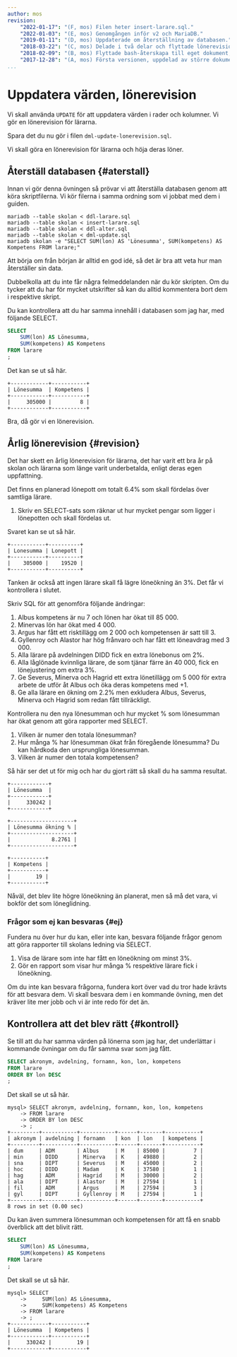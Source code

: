 ```yaml
---
author: mos
revision:
    "2022-01-17": "(F, mos) Filen heter insert-larare.sql."
    "2022-01-03": "(E, mos) Genomgången inför v2 och MariaDB."
    "2019-01-11": "(D, mos) Uppdaterade om återställning av databasen."
    "2018-03-22": "(C, mos) Delade i två delar och flyttade lönerevision till egen del."
    "2018-02-09": "(B, mos) Flyttade bash-återskapa till eget dokument, utskrift av sum kompetens."
    "2017-12-28": "(A, mos) Första versionen, uppdelad av större dokument."
...
```

Uppdatera värden, lönerevision
==================================

Vi skall använda `UPDATE` för att uppdatera värden i rader och kolumner. Vi gör en lönerevision för lärarna.

Spara det du nu gör i filen `dml-update-lonerevision.sql`.

Vi skall göra en lönerevision för lärarna och höja deras löner.



Återställ databasen {#aterstall}
----------------------------------

Innan vi gör denna övningen så prövar vi att återställa databasen genom att köra skriptfilerna. Vi kör filerna i samma ordning som vi jobbat med dem i guiden.

```text
mariadb --table skolan < ddl-larare.sql
mariadb --table skolan < insert-larare.sql
mariadb --table skolan < ddl-alter.sql
mariadb --table skolan < dml-update.sql
mariadb skolan -e "SELECT SUM(lon) AS 'Lönesumma', SUM(kompetens) AS Kompetens FROM larare;"
```

Att börja om från början är alltid en god idé, så det är bra att veta hur man återställer sin data.

Dubbelkolla att du inte får några felmeddelanden när du kör skripten. Om du tycker att du har för mycket utskrifter så kan du alltid kommentera bort dem i respektive skript.

Du kan kontrollera att du har samma innehåll i databasen som jag har, med följande SELECT.

```sql
SELECT
    SUM(lon) AS Lönesumma,
    SUM(kompetens) AS Kompetens
FROM larare
;
```

Det kan se ut så här.

```text
+------------+-----------+
| Lönesumma  | Kompetens |
+------------+-----------+
|     305000 |         8 |
+------------+-----------+
```

Bra, då gör vi en lönerevision.



Årlig lönerevision {#revision}
----------------------------------

Det har skett en årlig lönerevision för lärarna, det har varit ett bra år på skolan och lärarna som länge varit underbetalda, enligt deras egen uppfattning.

Det finns en planerad lönepott om totalt 6.4% som skall fördelas över samtliga lärare.

1. Skriv en SELECT-sats som räknar ut hur mycket pengar som ligger i lönepotten och skall fördelas ut.

Svaret kan se ut så här.

```text
+-----------+----------+
| Lonesumma | Lonepott |
+-----------+----------+
|    305000 |    19520 |
+-----------+----------+
```

Tanken är också att ingen lärare skall få lägre löneökning än 3%. Det får vi kontrollera i slutet.

Skriv SQL för att genomföra följande ändringar:

1. Albus kompetens är nu 7 och lönen har ökat till 85 000.
2. Minervas lön har ökat med 4 000.
3. Argus har fått ett risktillägg om 2 000 och kompetensen är satt till 3.
4. Gyllenroy och Alastor har hög frånvaro och har fått ett löneavdrag med 3 000.
5. Alla lärare på avdelningen DIDD fick en extra lönebonus om 2%.
6. Alla låglönade kvinnliga lärare, de som tjänar färre än 40 000, fick en lönejustering om extra 3%.
7. Ge Severus, Minerva och Hagrid ett extra lönetillägg om 5 000 för extra arbete de utför åt Albus och öka deras kompetens med +1.
8. Ge alla lärare en ökning om 2.2% men exkludera Albus, Severus, Minerva och Hagrid som redan fått tillräckligt.

Kontrollera nu den nya lönesumman och hur mycket % som lönesumman har ökat genom att göra rapporter med SELECT.

1. Vilken är numer den totala lönesumman?
1. Hur många % har lönesumman ökat från föregående lönesumma? Du kan hårdkoda den ursprungliga lönesumman.
1. Vilken är numer den totala kompetensen?

Så här ser det ut för mig och har du gjort rätt så skall du ha samma resultat.

```text
+------------+
| Lönesumma  |
+------------+
|     330242 |
+------------+

+--------------------+
| Lönesumma ökning % |
+--------------------+
|             8.2761 |
+--------------------+

+-----------+
| Kompetens |
+-----------+
|        19 |
+-----------+
```

Nåväl, det blev lite högre löneökning än planerat, men så må det vara, vi bokför det som löneglidning.



### Frågor som ej kan besvaras {#ej}

Fundera nu över hur du kan, eller inte kan, besvara följande frågor genom att göra rapporter till skolans ledning via SELECT.

1. Visa de lärare som inte har fått en löneökning om minst 3%.
1. Gör en rapport som visar hur många % respektive lärare fick i löneökning.

Om du inte kan besvara frågorna, fundera kort över vad du tror hade krävts för att besvara dem. Vi skall besvara dem i en kommande övning, men det kräver lite mer jobb och vi är inte redo för det än.



Kontrollera att det blev rätt {#kontroll}
-----------------------------------------

Se till att du har samma värden på lönerna som jag har, det underlättar i kommande övningar om du får samma svar som jag fått.

```sql
SELECT akronym, avdelning, fornamn, kon, lon, kompetens
FROM larare
ORDER BY lon DESC
;
```

Det skall se ut så här.

```text
mysql> SELECT akronym, avdelning, fornamn, kon, lon, kompetens
    -> FROM larare
    -> ORDER BY lon DESC
    -> ;
+---------+-----------+-----------+------+-------+-----------+
| akronym | avdelning | fornamn   | kon  | lon   | kompetens |
+---------+-----------+-----------+------+-------+-----------+
| dum     | ADM       | Albus     | M    | 85000 |         7 |
| min     | DIDD      | Minerva   | K    | 49880 |         2 |
| sna     | DIPT      | Severus   | M    | 45000 |         2 |
| hoc     | DIDD      | Madam     | K    | 37580 |         1 |
| hag     | ADM       | Hagrid    | M    | 30000 |         2 |
| ala     | DIPT      | Alastor   | M    | 27594 |         1 |
| fil     | ADM       | Argus     | M    | 27594 |         3 |
| gyl     | DIPT      | Gyllenroy | M    | 27594 |         1 |
+---------+-----------+-----------+------+-------+-----------+
8 rows in set (0.00 sec)
```

Du kan även summera lönesumman och kompetensen för att få en snabb överblick att det blivit rätt.

```sql
SELECT
    SUM(lon) AS Lönesumma,
    SUM(kompetens) AS Kompetens
FROM larare
;
```

Det skall se ut så här.

```text
mysql> SELECT
    ->     SUM(lon) AS Lönesumma,
    ->     SUM(kompetens) AS Kompetens
    -> FROM larare
    -> ;
+------------+-----------+
| Lönesumma  | Kompetens |
+------------+-----------+
|     330242 |        19 |
+------------+-----------+
```
